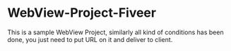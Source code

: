 # WebView-Project-Fiveer
This is a sample WebView Project, similarly all kind of conditions has been done, you just need to put URL on it and deliver to client.
